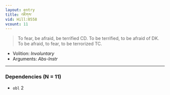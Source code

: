 ```yaml
---
layout: entry
title: འཇིགས་
vid: Hill:0558
vcount: 11
---
```

> To fear, be afraid, be terrified CD\. To be terrified, to be afraid of DK\. To be afraid, to fear, to be terrorized TC\.

* Volition: _Involuntary_
* Arguments: _Abs-Instr_

---

### Dependencies (N = 11)
* `obl` 2
